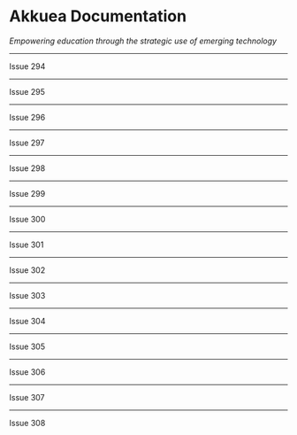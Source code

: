 # Akkuea Documentation

*Empowering education through the strategic use of emerging technology*

---

Issue 294
<!-- Make the changes from issue number 294 here. Thank you for contributing to Akkuea! -->

---

Issue 295
<!-- Make the changes from issue number 295 here. Thank you for contributing to Akkuea! -->

---

Issue 296
<!-- Make the changes from issue number 296 here. Thank you for contributing to Akkuea! -->

---

Issue 297
<!-- Make the changes from issue number 297 here. Thank you for contributing to Akkuea! -->

---

Issue 298
<!-- Make the changes from issue number 298 here. Thank you for contributing to Akkuea! -->

---

Issue 299
<!-- Make the changes from issue number 299 here. Thank you for contributing to Akkuea! -->

---

Issue 300
<!-- Make the changes from issue number 300 here. Thank you for contributing to Akkuea! -->

---

Issue 301
<!-- Make the changes from issue number 301 here. Thank you for contributing to Akkuea! -->

---

Issue 302
<!-- Make the changes from issue number 302 here. Thank you for contributing to Akkuea! -->

---

Issue 303
<!-- Make the changes from issue number 303 here. Thank you for contributing to Akkuea! -->

---

Issue 304
<!-- Make the changes from issue number 304 here. Thank you for contributing to Akkuea! -->

---

Issue 305
<!-- Make the changes from issue number 305 here. Thank you for contributing to Akkuea! -->

---

Issue 306
<!-- Make the changes from issue number 306 here. Thank you for contributing to Akkuea! -->

---

Issue 307
<!-- Make the changes from issue number 307 here. Thank you for contributing to Akkuea! -->

---

Issue 308
<!-- Make the changes from issue number 308 here. Thank you for contributing to Akkuea! -->

